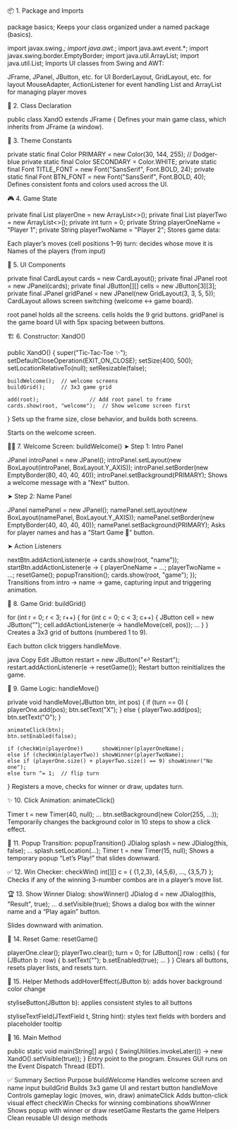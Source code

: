 
📦 1. Package and Imports

package basics;
Keeps your class organized under a named package (basics).

import javax.swing.*;
import java.awt.*;
import java.awt.event.*;
import javax.swing.border.EmptyBorder;
import java.util.ArrayList;
import java.util.List;
Imports UI classes from Swing and AWT:

JFrame, JPanel, JButton, etc. for UI
BorderLayout, GridLayout, etc. for layout
MouseAdapter, ActionListener for event handling
List and ArrayList for managing player moves

🧱 2. Class Declaration

public class XandO extends JFrame {
Defines your main game class, which inherits from JFrame (a window).

🎨 3. Theme Constants

private static final Color PRIMARY   = new Color(30, 144, 255);   // Dodger-blue
private static final Color SECONDARY = Color.WHITE;
private static final Font TITLE_FONT = new Font("SansSerif", Font.BOLD, 24);
private static final Font BTN_FONT   = new Font("SansSerif", Font.BOLD, 40);
Defines consistent fonts and colors used across the UI.

🎮 4. Game State

private final List<Integer> playerOne = new ArrayList<>();
private final List<Integer> playerTwo = new ArrayList<>();
private int turn = 0;
private String playerOneName = "Player 1";
private String playerTwoName = "Player 2";
Stores game data:

Each player’s moves (cell positions 1–9)
turn: decides whose move it is
Names of the players (from input)

🧩 5. UI Components

private final CardLayout cards = new CardLayout();
private final JPanel root = new JPanel(cards);
private final JButton[][] cells = new JButton[3][3];
private final JPanel gridPanel = new JPanel(new GridLayout(3, 3, 5, 5));
CardLayout allows screen switching (welcome ↔ game board).

root panel holds all the screens.
cells holds the 9 grid buttons.
gridPanel is the game board UI with 5px spacing between buttons.

🏗️ 6. Constructor: XandO()

public XandO() {
    super("Tic‑Tac‑Toe ✨");
    setDefaultCloseOperation(EXIT_ON_CLOSE);
    setSize(400, 500);
    setLocationRelativeTo(null);
    setResizable(false);

    buildWelcome();  // welcome screens
    buildGrid();     // 3x3 game grid

    add(root);                // Add root panel to frame
    cards.show(root, "welcome");  // Show welcome screen first
}
Sets up the frame size, close behavior, and builds both screens.

Starts on the welcome screen.

🙋‍♂️ 7. Welcome Screen: buildWelcome()
➤ Step 1: Intro Panel

JPanel introPanel = new JPanel();
introPanel.setLayout(new BoxLayout(introPanel, BoxLayout.Y_AXIS));
introPanel.setBorder(new EmptyBorder(80, 40, 40, 40));
introPanel.setBackground(PRIMARY);
Shows a welcome message with a “Next” button.

➤ Step 2: Name Panel

JPanel namePanel = new JPanel();
namePanel.setLayout(new BoxLayout(namePanel, BoxLayout.Y_AXIS));
namePanel.setBorder(new EmptyBorder(40, 40, 40, 40));
namePanel.setBackground(PRIMARY);
Asks for player names and has a “Start Game 🚀” button.

➤ Action Listeners

nextBtn.addActionListener(e -> cards.show(root, "name"));
startBtn.addActionListener(e -> {
    playerOneName = ...;
    playerTwoName = ...;
    resetGame();
    popupTransition();
    cards.show(root, "game");
});
Transitions from intro → name → game, capturing input and triggering animation.

🔲 8. Game Grid: buildGrid()

for (int r = 0; r < 3; r++) {
    for (int c = 0; c < 3; c++) {
        JButton cell = new JButton("");
        cell.addActionListener(e -> handleMove(cell, pos));
        ...
    }
}
Creates a 3x3 grid of buttons (numbered 1 to 9).

Each button click triggers handleMove.

java
Copy
Edit
JButton restart = new JButton("↩ Restart");
restart.addActionListener(e -> resetGame());
Restart button reinitializes the game.

🧠 9. Game Logic: handleMove()

private void handleMove(JButton btn, int pos) {
    if (turn == 0) { playerOne.add(pos); btn.setText("X"); }
    else { playerTwo.add(pos); btn.setText("O"); }

    animateClick(btn);
    btn.setEnabled(false);

    if (checkWin(playerOne))      showWinner(playerOneName);
    else if (checkWin(playerTwo)) showWinner(playerTwoName);
    else if (playerOne.size() + playerTwo.size() == 9) showWinner("No one");
    else turn ^= 1;  // flip turn
}
Registers a move, checks for winner or draw, updates turn.

✨ 10. Click Animation: animateClick()

Timer t = new Timer(40, null);
...
btn.setBackground(new Color(255, ...));
Temporarily changes the background color in 10 steps to show a click effect.

💬 11. Popup Transition: popupTransition()
JDialog splash = new JDialog(this, false);
...
splash.setLocation(...);
Timer t = new Timer(15, null);
Shows a temporary popup “Let’s Play!” that slides downward.

✅ 12. Win Checker: checkWin()
int[][] c = { {1,2,3}, {4,5,6}, ..., {3,5,7} };
Checks if any of the winning 3-number combos are in a player’s move list.

🏆 13. Show Winner Dialog: showWinner()
JDialog d = new JDialog(this, "Result", true);
...
d.setVisible(true);
Shows a dialog box with the winner name and a “Play again” button.

Slides downward with animation.

🔄 14. Reset Game: resetGame()

playerOne.clear();
playerTwo.clear();
turn = 0;
for (JButton[] row : cells) {
    for (JButton b : row) {
        b.setText("");
        b.setEnabled(true);
        ...
    }
}
Clears all buttons, resets player lists, and resets turn.

🎨 15. Helper Methods
addHoverEffect(JButton b): adds hover background color change

styliseButton(JButton b): applies consistent styles to all buttons

styliseTextField(JTextField t, String hint): styles text fields with borders and placeholder tooltip

🏁 16. Main Method

public static void main(String[] args) {
    SwingUtilities.invokeLater(() -> new XandO().setVisible(true));
}
Entry point to the program. Ensures GUI runs on the Event Dispatch Thread (EDT).

✅ Summary
Section	Purpose
buildWelcome	Handles welcome screen and name input
buildGrid	Builds 3x3 game UI and restart button
handleMove	Controls gameplay logic (moves, win, draw)
animateClick	Adds button-click visual effect
checkWin	Checks for winning combinations
showWinner	Shows popup with winner or draw
resetGame	Restarts the game
Helpers	Clean reusable UI design methods
